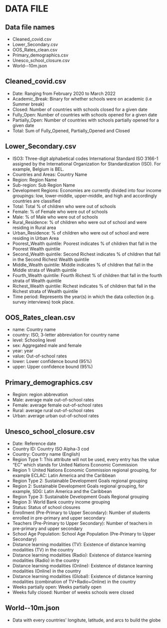 # DATA FILE

## Data file names 
* Cleaned_covid.csv 
* Lower_Secondary.csv
* OOS_Rates_clean.csv
* Primary_demographics.csv
* Unesco_school_closure.csv
* World--10m.json 

## Cleaned_covid.csv  
* Date: Ranging from February 2020 to March 2022 
* Academic_Break: Binary for whether schools were on academic (i.e Summer break)
* Closed: Number of countries with schools closed for a given date
* Fully_Open:  Number of countries with schools opened for a given date
* Partially_Open:  Number of countries with schools partially opened for a given date
* Total: Sum of Fully_Opened, Partially_Opened and Closed

## Lower_Secondary.csv
* ISO3: Three-digit alphabetical codes International Standard ISO 3166-1 assigned by the International Organization for Standardization (ISO). For example, Belgium is BEL. 
* Countries and Areas: Country Name
* Region: Region Name
* Sub-region: Sub Region Name
* Development Regions: Economies are currently divided into four income groupings: low, lower-middle, upper-middle, and high and accordingly countries are classified
* Total: Total % of children who were out of schools
* Female: % of Female who were out of schools
* Male: % of Male who were out of schools
* Rural_Residence: % of children who were out of school and were residing in Rural area
* Urban_Residence: % of children who were out of school and were residing in Urban Area
* Poorest_Wealth quintile: Poorest indicates % of children that fall in the Poorest Wealth quintile
* Second_Wealth quintile: Second Richest indicates % of children that fall in the Second Richest Wealth quintile
* Middle_Wealth quintile: Middle indicates % of children that fall in the Middle strata of Wealth quintile
* Fourth_Wealth quintile: Fourth Richest % of children that fall in the fourth strata of Wealth quintile
* Richest_Wealth quintile: Richest indicates % of children that fall in the Richest strata of Wealth quintile
* Time period: Represents the year(s) in which the data collection (e.g. survey interviews) took place.


## OOS_Rates_clean.csv
* name: Country name
* country: ISO, 3-letter abbreviation for country name
* level: Schooling level 
* sex: Aggregated male and female
* year: year
* value: Out-of-school rates 
* lower: Lower confidence bound (95%) 
* upper: Upper confidence bound (95%) 

## Primary_demographics.csv
* Region: region abbrevation
* Male: average male out-of-school rates 
* Female: average female out-of-school rates 
* Rural: average rural out-of-school rates 
* Urban: average urban out-of-school rates 



## Unesco_school_closure.csv

* Date: Reference date 
* Country ID: Country ISO Alpha-3 cod 
* Country: Country name (English)
* Region Type 1: This attribute will not be used, every entry has the value “EC” which stands for United Nations Economic Commission
* Region 1: United Nations Economic Commission regional grouping, for example ECLAC: Latin America and the Caribbean
* Region Type 2: Sustainable Development Goals regional grouping
* Region 2: Sustainable Development Goals regional grouping, for example, SDG: Latin America and the Caribbean
* Region Type 3: Sustainable Development Goals Regional grouping 
* Region 3:  World Bank country income grouping
* Status: Status of school closures
* Enrollment (Pre-Primary to Upper Secondary): Number of students enrolled in pre-primary and upper secondary
* Teachers (Pre-Primary to Upper Secondary): Number of teachers in pre-primary and upper secondary
* School Age Population: School Age Population (Pre-Primary to Upper Secondary)
* Distance learning modalities (TV): Existence of distance learning modalities (TV) in the country
* Distance learning modalities (Radio): Existence of distance learning modalities (Radio) in the country
* Distance learning modalities (Online): Existence of distance learning modalities (Online) in the country
* Distance learning modalities (Global): Existence of distance learning modalities (combination of TV+Radio+Online) in the country
* Weeks partially open: Weeks partially open
* Weeks fully closed: Number of weeks schools were closed
 

## World--10m.json  
* Data with every countries' longitute, latitude, and arcs to build the globe
